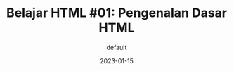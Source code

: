 ---
title: "Belajar HTML #01: Pengenalan Dasar HTML"
author: "default"
description: "Belajar HTML dasar dari Nol. Pahami tag-tag esensial yang sering dipakai. Lalu buat sendiri websitemu dengan HTML. Selamat Belajar!"
thumbnail: "/images/thumbnail/html-sqr.png"
image: "/images/cover/html.png"
series: "html"
date: 2023-01-15
topik:
  - "html"
  - "pemula"
  - "web"
weight: 10
disqus_identifier: "html"
---